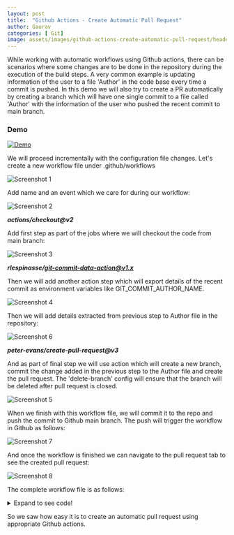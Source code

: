 ```yaml
---
layout: post
title:  "Github Actions - Create Automatic Pull Request"
author: Gaurav
categories: [ Git]
image: assets/images/github-actions-create-automatic-pull-request/header-1.svg
---
```

While working with automatic workflows using Github actions, there can be scenarios where some changes are to be done in the repository during the execution of the build steps. 
A very common example is updating information of the user to a file 'Author' in the code base every time a commit is pushed. 
In this demo we will also try to create a PR automatically by creating a branch which will have one single commit to a file called 'Author' with the information of the user who pushed the recent commit to main branch.

### Demo

[![Demo](/assets/images/github-actions-create-automatic-pull-request/youtube-screenshot.png)](https://youtu.be/NfsrMix5Qvc)

We will proceed incrementally with the configuration file changes. Let's create a new workflow file under .github/workflows

![Screenshot 1](/assets/images/github-actions-create-automatic-pull-request/Screenshot-1.png)

Add name and an event which we care for during our workflow:

![Screenshot 2](/assets/images/github-actions-create-automatic-pull-request/Screenshot-2.png)

***actions/checkout@v2***

Add first step as part of the jobs where we will checkout the code from main branch:

![Screenshot 3](/assets/images/github-actions-create-automatic-pull-request/Screenshot-3.png)

***rlespinasse/git-commit-data-action@v1.x***

Then we will add another action step which will export details of the recent commit as environment variables like GIT_COMMIT_AUTHOR_NAME.

![Screenshot 4](/assets/images/github-actions-create-automatic-pull-request/Screenshot-4.png)

Then we will add details extracted from previous step to Author file in the repository:

![Screenshot 6](/assets/images/github-actions-create-automatic-pull-request/Screenshot-6.png)

***peter-evans/create-pull-request@v3***

And as part of final step we will use action which will create a new branch, commit the change added in the previous step to the Author file and create the pull request. The 'delete-branch' config will ensure that the branch will be deleted after pull request is closed.

![Screenshot 5](/assets/images/github-actions-create-automatic-pull-request/Screenshot-5.png)

When we finish with this workflow file, we will commit it to the repo and push the commit to Github main branch. The push will trigger the workflow in Github as follows:

![Screenshot 7](/assets/images/github-actions-create-automatic-pull-request/Screenshot-7.png)

And once the workflow is finished we can navigate to the pull request tab to see the created pull request:

![Screenshot 8](/assets/images/github-actions-create-automatic-pull-request/Screenshot-8.png)

The complete workflow file is as follows:

<details>
    <summary>Expand to see code!</summary>
    
    <pre>
    
        name: Demo to create automatic PR
        
        on:
        push:
        branches:
        - main
        
        jobs:
        updateAuthor:
        runs-on: ubuntu-latest
        steps:
        - name: checking out code
        uses: actions/checkout@v2
        
        - name: extract git commit data
        uses: rlespinasse/git-commit-data-action@v1.x
        
        - name: Update author information
        run: echo ${{ env.GIT_COMMIT_AUTHOR_NAME }} > AUTHOR
        
        - name: Raise PR
        uses: peter-evans/create-pull-request@v3
        with:
        branch: "auto-pr-branch"
        base: main
        title: "demo for auto pr"
        committer: ${{ env.GIT_COMMIT_AUTHOR_NAME }} <${{ env.GIT_COMMIT_AUTHOR_EMAIL }}">
        author: ${{ env.GIT_COMMIT_AUTHOR_NAME }} <${{ env.GIT_COMMIT_AUTHOR_EMAIL }}">
        body:
        This is to show automatic PR creation
        token: ${{ secrets.GITHUB_TOKEN }}
        delete-branch: true
    </pre>
</details>

So we saw how easy it is to create an automatic pull request using appropriate Github actions.


